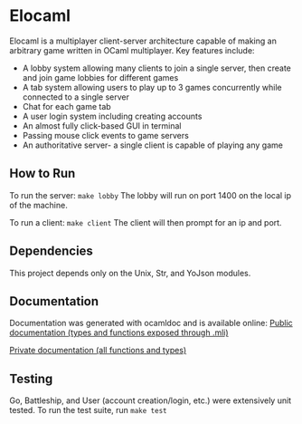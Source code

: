 
# Elocaml

Elocaml is a multiplayer client-server architecture capable of making an arbitrary game written in OCaml multiplayer. Key features include:
* A lobby system allowing many clients to join a single server, then create and join game lobbies for different games
* A tab system allowing users to play up to 3 games concurrently while connected to a single server
* Chat for each game tab
* A user login system including creating accounts
* An almost fully click-based GUI in terminal
* Passing mouse click events to game servers
* An authoritative server- a single client is capable of playing any game

## How to Run
To run the server: `make lobby`
The lobby will run on port 1400 on the local ip of the machine.


To run a client: `make client`
The client will then prompt for an ip and port.

## Dependencies
This project depends only on the Unix, Str, and YoJson modules.

## Documentation
Documentation was generated with ocamldoc and is available online:
[Public documentation (types and functions exposed through .mli)](https://alexchang8.github.io/elocaml/doc.public/index.html)

[Private documentation (all functions and types)](https://alexchang8.github.io/elocaml/doc.public/index.html)

## Testing
Go, Battleship, and User (account creation/login, etc.) were extensively unit tested. To run the test suite, run `make test`
